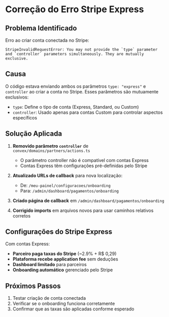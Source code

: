 # Correção do Erro Stripe Express

## Problema Identificado

Erro ao criar conta conectada no Stripe:
```
StripeInvalidRequestError: You may not provide the `type` parameter and `controller` parameters simultaneously. They are mutually exclusive.
```

## Causa

O código estava enviando ambos os parâmetros `type: "express"` e `controller` ao criar a conta no Stripe. Esses parâmetros são mutuamente exclusivos:
- `type`: Define o tipo de conta (Express, Standard, ou Custom)
- `controller`: Usado apenas para contas Custom para controlar aspectos específicos

## Solução Aplicada

1. **Removido parâmetro `controller`** de `convex/domains/partners/actions.ts`
   - O parâmetro controller não é compatível com contas Express
   - Contas Express têm configurações pré-definidas pelo Stripe

2. **Atualizado URLs de callback** para nova localização:
   - De: `/meu-painel/configuracoes/onboarding`
   - Para: `/admin/dashboard/pagamentos/onboarding`

3. **Criado página de callback** em `/admin/dashboard/pagamentos/onboarding`

4. **Corrigido imports** em arquivos novos para usar caminhos relativos corretos

## Configurações do Stripe Express

Com contas Express:
- **Parceiro paga taxas do Stripe** (~2.9% + R$ 0,29)
- **Plataforma recebe application fee** sem deduções
- **Dashboard limitado** para parceiros
- **Onboarding automático** gerenciado pelo Stripe

## Próximos Passos

1. Testar criação de conta conectada
2. Verificar se o onboarding funciona corretamente
3. Confirmar que as taxas são aplicadas conforme esperado 